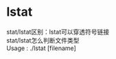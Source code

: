 # lstat<br>
stat/lstat区别：lstat可以穿透符号链接<br>
stat/lstat怎么判断文件类型 <br>
Usage : ./lstat \[filename\]  <br>

